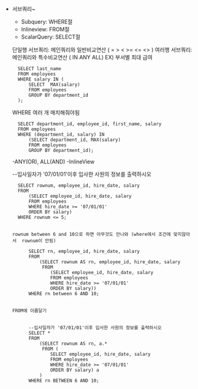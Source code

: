 + 서브쿼리~
  - Subquery:    WHERE절
  - Inlineview:  FROM절
  - ScalarQuery: SELECT절

  단일행 서브쿼리: 메인쿼리와 일반비교연산 ( = > < >= <= <> )
  여러행 서브쿼리: 메인쿼리와 특수비교연산 ( IN ANY ALL)
  EX) 부서별 최대 급여


        SELECT last_name
        FROM employees
        WHERE salary IN (
            SELECT  MAX(salary)
            FROM employees
            GROUP BY department_id
        );

    WHERE 여러 개 매치해줘야됨

        SELECT department_id, employee_id, first_name, salary
        FROM employees
        WHERE (department_id, salary) IN
            (SELECT department_id, MAX(salary)
            FROM employees
            GROUP BY department_id);

  -ANY(OR), ALL(AND)
  -InlineView


  --입사일자가 '07/01/01'이후 입사한 사원의 정보를 출력하시오

        SELECT rownum, employee_id, hire_date, salary
        FROM
            (SELECT employee_id, hire_date, salary
            FROM employees
            WHERE hire_date >= '07/01/01'
            ORDER BY salary)
        WHERE rownum <= 5;


      rownum between 6 and 10으로 하면 아무것도 안나와 (where에서 조건에 맞지않아서  rownum이 안됨)

            SELECT rn, employee_id, hire_date, salary
            FROM
                (SELECT rownum AS rn, employee_id, hire_date, salary
                 FROM
                    (SELECT employee_id, hire_date, salary
                    FROM employees
                    WHERE hire_date >= '07/01/01'
                    ORDER BY salary))        
            WHERE rn between 6 AND 10;


      FROM에 이름달기


            --입사일자가 '07/01/01'이후 입사한 사원의 정보를 출력하시오
            SELECT *
            FROM
                (SELECT rownum AS rn, a.*
                 FROM (
                    SELECT employee_id, hire_date, salary
                    FROM employees
                    WHERE hire_date >= '07/01/01'
                    ORDER BY salary) a
                )        
            WHERE rn BETWEEN 6 AND 10;
